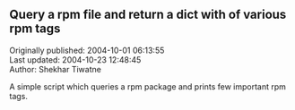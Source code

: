 ## Query a rpm file and return a dict with of various rpm tags  
Originally published: 2004-10-01 06:13:55  
Last updated: 2004-10-23 12:48:45  
Author: Shekhar Tiwatne  
  
A simple script which queries a rpm package and prints few important rpm tags.